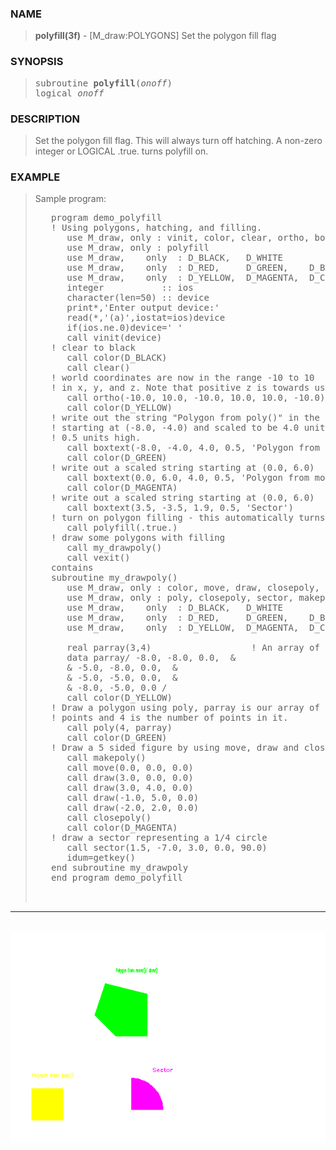 <?
<body>
  <a name="top" id="top"></a>
  <div id="Container">
    <div id="Content">
      <div class="c262">
      </div><a name="0"></a>
      <h3><a name="0">NAME</a></h3>
      <blockquote>
        <b>polyfill(3f)</b> - [M_draw:POLYGONS] Set the polygon fill flag <b></b>
      </blockquote><a name="contents" id="contents"></a>
      <h3><a name="4">SYNOPSIS</a></h3>
      <blockquote>
        <pre>
subroutine <b>polyfill</b>(<i>onoff</i>)
logical <i>onoff</i>
</pre>
      </blockquote><a name="2"></a>
      <h3><a name="2">DESCRIPTION</a></h3>
      <blockquote>
        Set the polygon fill flag. This will always turn off hatching. A non-zero integer or LOGICAL .true. turns polyfill on.
      </blockquote><a name="3"></a>
      <h3><a name="3">EXAMPLE</a></h3>
      <blockquote>
        Sample program:
        <pre>
   program demo_polyfill
   ! Using polygons, hatching, and filling.
      use M_draw, only : vinit, color, clear, ortho, boxtext, vexit
      use M_draw, only : polyfill
      use M_draw,    only  : D_BLACK,   D_WHITE
      use M_draw,    only  : D_RED,     D_GREEN,    D_BLUE
      use M_draw,    only  : D_YELLOW,  D_MAGENTA,  D_CYAN
      integer           :: ios
      character(len=50) :: device
      print*,'Enter output device:'
      read(*,'(a)',iostat=ios)device
      if(ios.ne.0)device=' '
      call vinit(device)
   ! clear to black
      call color(D_BLACK)
      call clear()
   ! world coordinates are now in the range -10 to 10
   ! in x, y, and z. Note that positive z is towards us.
      call ortho(-10.0, 10.0, -10.0, 10.0, 10.0, -10.0)
      call color(D_YELLOW)
   ! write out the string "Polygon from poly()" in the
   ! starting at (-8.0, -4.0) and scaled to be 4.0 units long,
   ! 0.5 units high.
      call boxtext(-8.0, -4.0, 4.0, 0.5, 'Polygon from poly()')
      call color(D_GREEN)
   ! write out a scaled string starting at (0.0, 6.0)
      call boxtext(0.0, 6.0, 4.0, 0.5, 'Polygon from move()/ draw()')
      call color(D_MAGENTA)
   ! write out a scaled string starting at (0.0, 6.0)
      call boxtext(3.5, -3.5, 1.9, 0.5, 'Sector')
   ! turn on polygon filling - this automatically turns off hatching
      call polyfill(.true.)
   ! draw some polygons with filling
      call my_drawpoly()
      call vexit()
   contains
   subroutine my_drawpoly()
      use M_draw, only : color, move, draw, closepoly, sector, getkey
      use M_draw, only : poly, closepoly, sector, makepoly
      use M_draw,    only  : D_BLACK,   D_WHITE
      use M_draw,    only  : D_RED,     D_GREEN,    D_BLUE
      use M_draw,    only  : D_YELLOW,  D_MAGENTA,  D_CYAN
<br />      real parray(3,4)                   ! An array of points for a polygon
      data parray/ -8.0, -8.0, 0.0,  &amp;
      &amp; -5.0, -8.0, 0.0,  &amp;
      &amp; -5.0, -5.0, 0.0,  &amp;
      &amp; -8.0, -5.0, 0.0 /
      call color(D_YELLOW)
   ! Draw a polygon using poly, parray is our array of
   ! points and 4 is the number of points in it.
      call poly(4, parray)
      call color(D_GREEN)
   ! Draw a 5 sided figure by using move, draw and closepoly.
      call makepoly()
      call move(0.0, 0.0, 0.0)
      call draw(3.0, 0.0, 0.0)
      call draw(3.0, 4.0, 0.0)
      call draw(-1.0, 5.0, 0.0)
      call draw(-2.0, 2.0, 0.0)
      call closepoly()
      call color(D_MAGENTA)
   ! draw a sector representing a 1/4 circle
      call sector(1.5, -7.0, 3.0, 0.0, 90.0)
      idum=getkey()
   end subroutine my_drawpoly
   end program demo_polyfill
<br />
</pre>
      </blockquote>
      <hr />
      <br />
      <div class="c262"><img src="../images/polyfill.3m_draw.gif" /></div>
    </div>
  </div>
</body>
